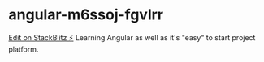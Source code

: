 # angular-m6ssoj-fgvlrr

[Edit on StackBlitz ⚡️](https://stackblitz.com/edit/angular-m6ssoj-fgvlrr)
Learning Angular as well as it's "easy" to start project platform.
